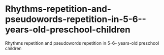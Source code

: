 # Rhythms-repetition-and-pseudowords-repetition-in-5-6--years-old-preschool-children
Rhythms repetition and pseudowords repetition in 5–6- years-old preschool children
